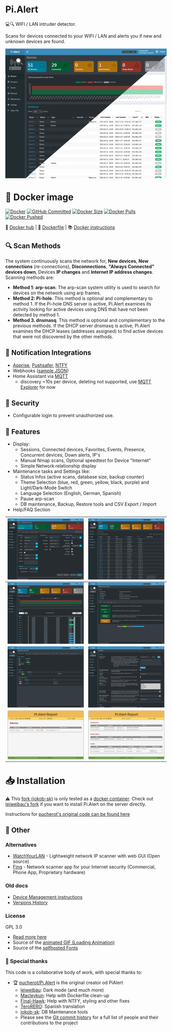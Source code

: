 # Pi.Alert
<!--- --------------------------------------------------------------------- --->

💻🔍 WIFI / LAN intruder detector.

Scans for devices connected to your WIFI / LAN and alerts you if new and unknown devices are found.

![Main screen][main]


# 🐳 Docker image 
[![Docker](https://img.shields.io/github/actions/workflow/status/jokob-sk/Pi.Alert/docker.yml?branch=main&label=Build&logo=GitHub)](https://github.com/jokob-sk/Pi.Alert/actions/workflows/docker.yml)
[![GitHub Committed](https://img.shields.io/github/last-commit/jokob-sk/Pi.Alert?color=40ba12&label=Committed&logo=GitHub&logoColor=fff)](https://github.com/jokob-sk/Pi.Alert)
[![Docker Size](https://img.shields.io/docker/image-size/jokobsk/pi.alert?label=Size&logo=Docker&color=0aa8d2&logoColor=fff)](https://hub.docker.com/r/jokobsk/pi.alert)
[![Docker Pulls](https://img.shields.io/docker/pulls/jokobsk/pi.alert?label=Pulls&logo=docker&color=0aa8d2&logoColor=fff)](https://hub.docker.com/r/jokobsk/pi.alert)
[![Docker Pushed](https://img.shields.io/badge/dynamic/json?color=0aa8d2&logoColor=fff&label=Pushed&query=last_updated&url=https%3A%2F%2Fhub.docker.com%2Fv2%2Frepositories%2Fjokobsk%2Fpi.alert%2F&logo=docker&link=http://left&link=https://hub.docker.com/repository/docker/jokobsk/pi.alert)](https://hub.docker.com/r/jokobsk/pi.alert)

🐳 [Docker hub](https://registry.hub.docker.com/r/jokobsk/pi.alert) | 📄 [Dockerfile](https://github.com/jokob-sk/Pi.Alert/blob/main/Dockerfile) | 📚 [Docker instructions](https://github.com/jokob-sk/Pi.Alert/blob/main//dockerfiles/README.md)

## 🔍 Scan Methods
The system continuously scans the network for, **New devices**, **New connections** (re-connections), **Disconnections**, **"Always Connected" devices down**, Devices **IP changes** and **Internet IP address changes**. Scanning methods are:
  - **Method 1: arp-scan**. The arp-scan system utility is used to search
        for devices on the network using arp frames.
  - **Method 2: Pi-hole**. This method is optional and complementary to
        method 1. If the Pi-hole DNS server is active, Pi.Alert examines its
        activity looking for active devices using DNS that have not been
        detected by method 1.
  - **Method 3. dnsmasq**. This method is optional and complementary to the
        previous methods. If the DHCP server dnsmasq is active, Pi.Alert
        examines the DHCP leases (addresses assigned) to find active devices
        that were not discovered by the other methods.


## 🧩 Notification Integrations 
   - [Apprise](https://hub.docker.com/r/caronc/apprise), [Pushsafer](https://www.pushsafer.com/), [NTFY](https://ntfy.sh/)
   - Webhooks ([sample JSON](docs/webhook_json_sample.json))
   - Home Assistant via [MQTT](https://www.home-assistant.io/integrations/mqtt/) 
     - discovery ~10s per device, deleting not supported, use [MQTT Explorer](https://mqtt-explorer.com/) for now


## 🔐 Security

- Configurable login to prevent unauthorized use. 

## 📑 Features   
  - Display:
    - Sessions, Connected devices, Favorites, Events, Presence, Concurrent devices, Down alerts, IP's
    - Manual Nmap scans, Optional speedtest for Device "Internet"
    - Simple Network relationship display
  - Maintenance tasks and Settings like:
    - Status Infos (active scans, database size, backup counter)
    - Theme Selection (blue, red, green, yellow, black, purple) and Light/Dark-Mode Switch
    - Language Selection (English, German, Spanish)    
    - Pause arp-scan
    - DB maintenance, Backup, Restore tools and CSV Export / Import
  - Help/FAQ Section 

  | ![Screen 1][screen1] | ![Screen 2][screen2] | 
  |----------------------|----------------------| 
  | ![Screen 3][screen3] | ![Screen 4][screen4] |
  | ![Screen 5][screen5] | ![Screen 6][screen6] |
  | ![Report 1][report1] | ![Report 2][report2] |
 

# 📥 Installation
<!--- --------------------------------------------------------------------- --->

 ⚠ This [fork (jokob-sk)](https://github.com/jokob-sk/Pi.Alert) is only tested as a [docker container](dockerfiles/README.md). Check out [leiweibau's fork](https://github.com/leiweibau/Pi.Alert/) if you want to install Pi.Alert on the server directly.

Instructions for [pucherot's original code can be found here](https://github.com/pucherot/Pi.Alert/)


## 🔗 Other


<!--- --------------------------------------------------------------------- --->

<!--- --------------------------------------------------------------------- --->
### Alternatives

  - [WatchYourLAN](https://github.com/aceberg/WatchYourLAN) - Lightweight network IP scanner with web GUI (Open source)
  - [Fing](https://www.fing.com/) - Network scanner app for your Internet security (Commercial, Phone App, Proprietary hardware)

### Old docs

  - [Device Management instructions](docs/DEVICE_MANAGEMENT.md)
  - [Versions History](docs/VERSIONS_HISTORY.md)

### License
  GPL 3.0
  - [Read more here](LICENSE.txt)
  - Source of the [animated GIF (Loading Animation)](https://commons.wikimedia.org/wiki/File:Loading_Animation.gif)  
  - Source of the [selfhosted Fonts](https://github.com/adobe-fonts/source-sans)
  
### 🥇 Special thanks 

  This code is a collaborative body of work, with special thanks to: 

   - 🏆 [pucherot/Pi.Alert](https://github.com/pucherot/Pi.Alert) is the original creator od PiAlert
      - [leiweibau](https://github.com/leiweibau/Pi.Alert): Dark mode (and much more)
      - [Macleykun](https://github.com/Macleykun): Help with Dockerfile clean-up
      - [Final-Hawk](https://github.com/Final-Hawk): Help with NTFY, styling and other fixes
      - [TeroRERO](https://github.com/terorero): Spanish translation
      - [jokob-sk](https://github.com/jokob-sk/Pi.Alert): DB Maintenance tools
      - Please see the [Git commit history](https://github.com/jokob-sk/Pi.Alert/commits/main) for a full list of people and their contributions to the project

<!--- --------------------------------------------------------------------- --->
[main]:    ./docs/img/devices_split.png       "Main screen"
[screen1]: ./docs/img/device_details.png      "Screen 1"
[screen2]: ./docs/img/events.png              "Screen 2"
[screen3]: ./docs/img/presence.png            "Screen 3"
[screen4]: ./docs/img/maintenance.png         "Screen 4"
[screen5]: ./docs/img/network.png             "Screen 5"
[screen6]: ./docs/img/settings.png            "Screen 6"
[screen7]: ./docs/img/help_faq.png            "Screen 6"
[report1]: ./docs/img/4_report_1.jpg          "Report sample 1"
[report2]: ./docs/img/4_report_2.jpg          "Report sample 2"
[main_dark]: /docs/img/1_devices_dark.jpg     "Main screen dark"
[maintain_dark]: /docs/img/5_maintain.jpg     "Maintain screen dark"

